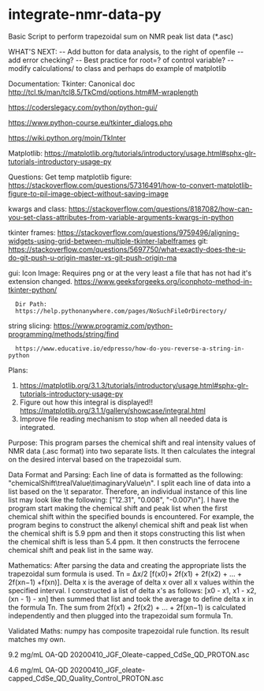 # integrate-nmr-data-py
Basic Script to perform trapezoidal sum on NMR peak list data (*.asc)

WHAT'S NEXT:
-- Add button for data analysis, to the right of openfile
   -- add error checking?
-- Best practice for root=? of control variable?
-- modify calculations/ to class and perhaps do example of matplotlib

Documentation:
   Tkinter:
   Canonical doc
      http://tcl.tk/man/tcl8.5/TkCmd/options.htm#M-wraplength

   https://coderslegacy.com/python/python-gui/

   https://www.python-course.eu/tkinter_dialogs.php

   https://wiki.python.org/moin/TkInter

   Matplotlib:
   https://matplotlib.org/tutorials/introductory/usage.html#sphx-glr-tutorials-introductory-usage-py

   

Questions:
   Get temp matplotlib figure:
   https://stackoverflow.com/questions/57316491/how-to-convert-matplotlib-figure-to-pil-image-object-without-saving-image

   kwargs and class:
   https://stackoverflow.com/questions/8187082/how-can-you-set-class-attributes-from-variable-arguments-kwargs-in-python

   tkinter frames:
   https://stackoverflow.com/questions/9759496/aligning-widgets-using-grid-between-multiple-tkinter-labelframes
   git:
   https://stackoverflow.com/questions/5697750/what-exactly-does-the-u-do-git-push-u-origin-master-vs-git-push-origin-ma

   gui:
      Icon Image:
      Requires png or at the very least a file that has not had
      it's extension changed.
      https://www.geeksforgeeks.org/iconphoto-method-in-tkinter-python/

      Dir Path:
      https://help.pythonanywhere.com/pages/NoSuchFileOrDirectory/

   string slicing:
      https://www.programiz.com/python-programming/methods/string/find

      https://www.educative.io/edpresso/how-do-you-reverse-a-string-in-python





Plans:
1. https://matplotlib.org/3.1.3/tutorials/introductory/usage.html#sphx-glr-tutorials-introductory-usage-py    
2. Figure out how this integral is displayed!!
   https://matplotlib.org/3.1.1/gallery/showcase/integral.html
3. Improve file reading mechanism to stop when all needed data is integrated.

Purpose: This program parses the chemical shift and real intensity values 
of NMR data (.asc format) into two separate lists. 
It then calculates the integral on the desired interval based on the 
trapezoidal sum. 

Data Format and Parsing: Each line of data is formatted as the
following: "chemicalShift\trealValue\timaginaryValue\n".
I split each line of data into a list based on the \t separator.
Therefore, an individual instance of this line list may look like the following:
["12.31", "0.008", "-0.007\n"].
I have the program start making the chemical shift and peak list when
the first chemical shift within the specified bounds is encountered. For
example, the program begins to construct the alkenyl chemical shift and 
peak list when the chemical shift is 5.9 ppm and 
then it stops constructing this list when the chemical shift is less than 5.4 ppm. 
It then constructs the ferrocene chemical shift and peak list in the same way. 

Mathematics: After parsing the data and creating the appropriate lists
the trapezoidal sum formula is used.
Tn = Δx/2 [f(x0)+ 2f(x1) + 2f(x2) + ... + 2f(xn−1) +f(xn)].
Delta x is the average of delta x over all x values within the specified interval. 
I constructed a list of delta x's as follows:
[x0 - x1, x1 - x2, (xn - 1) - xn] then summed that list and took the average
to define delta x in the formula Tn.
The sum from 2f(x1) + 2f(x2) + ... + 2f(xn−1) is calculated independently and
then plugged into the trapezoidal sum formula Tn.

Validated Maths: numpy has composite trapezoidal rule function. Its 
result matches my own.

9.2 mg/mL OA-QD
20200410_JGF_Oleate-capped_CdSe_QD_PROTON.asc 

4.6 mg/mL OA-QD
20200410_JGF_oleate-capped_CdSe_QD_Quality_Control_PROTON.asc
